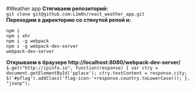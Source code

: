 #Weather app
**Стягиваем репозиторий:** <br>
`git clone git@github.com:L1m0n/react_weather_app.git` <br>
**Переходим в директорию со стянутой репой и:** <br>
```
npm i
npm i xhr
npm i -g webpack
npm i -g webpack-dev-server
webpack-dev-server
```
**Открываем в браузере http://localhost:8080/webpack-dev-server/** <br>
`$.get("http://ipinfo.io", function(response) {
  var ctry = document.getElementById('pplace');
  ctry.textContent = response.city;
    $('#pflag').addClass('flag-icon-'+response.country.toLowerCase());
}, "jsonp");`

